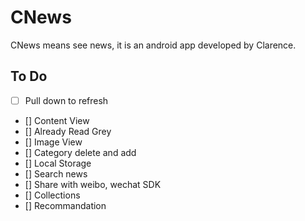 # CNews
CNews means see news, it is an android app developed by Clarence.

## To Do
- [ ] Pull down to refresh
- [] Content View
- [] Already Read Grey
- [] Image View
- [] Category delete and add
- [] Local Storage
- [] Search news
- [] Share with weibo, wechat SDK
- [] Collections
- [] Recommandation
